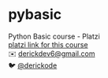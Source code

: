 # pybasic
Python Basic course - Platzi  
[platzi link for this course](platzi.com/python)  
:envelope: derickdev6@gmail.com  
:bird: [@derickode](twitter.com/derickode)  
